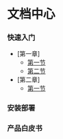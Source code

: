 # 文档中心

### 快速入门
* [第一章]
    * [第一节](section1/example1.md)
    * [第二节](section1/example2.md)
* [第二章]
    * [第一节](section2/example1.md)

### 安装部署

### 产品白皮书